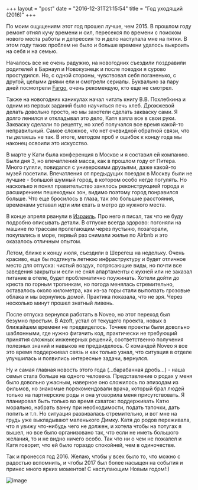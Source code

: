 +++
layout = "post"
date = "2016-12-31T21:15:54"
title = "Год уходящий (2016)"
+++

По моим ощущениям этот год прошел лучше, чем 2015. В прошлом году ремонт отнял кучу времени и сил, пересекся по времени с поиском нового места работы и депрессия то и дело наступала мне на пятки. В этом году таких проблем не было и больше времени удалось выкроить на себя и на семью. <!--more-->

Началось все не очень радужно, на новогодних съездили поздравили родителей в Барнаул и Новокузнецк и после поездки я сурово простудился. Но, с одной стороны, чувствовал себя поганенько, с другой, целыми днями ели и смотрели сериалы. Буквально за пару дней посмотрели [Fargo](http://www.imdb.com/title/tt2802850/), очень рекомендую, кто еще не смотрел.

Также на новогодних каникулах начал читать книгу В.В. Похлебкина и одним из первых заданий было научиться печь хлеб. Дрожжевой делать довольно просто, но мы захотели сделать закваску сами. Я долго ленился и откладывал это дело, Катя взяла все в свои руки. Закваску сделали по рецепту, но хлеб получался все время какой-то неправильный. Самое сложное, что нет очевидной обратной связи, что ты делаешь не так. В итоге, методом проб и ошибок к концу года мы наконец освоили это искусство.

В марте у Кати была конференция в Москве и я составил ей компанию. Были дня 3, но впечатлений масса, как в прошлом году от Питера. Много гуляли, повидался с универскими друзьями, даже какой-то музей посетили. Впечатления от предыдущих поездок в Москву были не лучшие - большой шумный город, в котором особо негде погулять. Но насколько я понял правительство занялось реконструкцией города и расширением пешеходных зон, видимо поэтому город понравился больше. Что еще бросилось в глаза, так это большие расстояния, временами уставал идти или ехать в метро до нужного места.

В конце апреля рванули в [Израиль](http://theuniversearound.com/blog/2016/07/vacation-april-may-2015-israel/). Про него я писал, так что не буду подробно описывать детали. В отпуске всегда здорово: погоняли на машине по трассам пролегающим через пустыню, позагорали, покупались в море, первый раз снимали жилье по Airbnb и это оказалось отличным опытом.

Летом, ближе к концу июля, съездили в Шерегеш на недельку. Очень красиво, еще бы подтянуть летнюю инфраструктуру и будет отличное место для отпуска: чистый воздух, потрясающие виды, но почти все заведения закрыты и если не снял апартаменты с кухней или не заказал питание в отеле, будет проблематично поужинать. Хотели дойти до креста по горным тропинкам, но погода менялась стремительно, оставалось около километра, как из-за горы стали выползать грозовые облака и мы вернулись домой. Практика показала, что не зря. Через несколько минут прошел знатный ливень.

После отпуска вернулся работать в Noveo, но этот переход был безумно простым. В Azoft, устал от текущего проекта, новых в ближайшем времени не предвиделось. Точнее проекты были довольно шаблонными, где нужно фигачить код, практически не требующий принятия сложных инженерных решений, соответственно получения полезных знаний и навыков не предвиделось. С командой Noveo я все это время поддерживал связь и как только узнал, что ситуация в отделе улучшилась и появились интересные задачи, вернулся.

Ну и самая главная новость этого года (...барабанная дробь...) - наша семья стала больше на одного человека. Представление о родах у меня было довольно ужасным, наверное оно сложилось по эпизодам из фильмов, но знакомые порекомендовали врача, который брал людей только на партнерские роды и она уговорила меня присутствовать. Я планировал быть только во время схваток: поддерживать Катю морально, набрать ванну при необходимости, подать тапочки, дать попить и т.п. Но ситуация развивалась стремительно, и вот мне на грудь уже выкладывают маленького Димку. Катя до родов переживала, что я увижу что-нибудь чего не должен, и хотела чтобы на потугах я вышел, но все было организовано так, что если не иметь большого желания, то и не видно ничего особо. Так что ни о чем не пожалел и Катя говорит, что ей было гораздо спокойней, чем в одиночестве.

Так и пронесся год 2016. Желаю, чтобы у всех было то, что можно с радостью вспомнить, и чтобы 2017 был более насыщен на события и принес много ярких моментов! С наступающим Новым годом!:)

![image](/blog/2016/12/review-2016.jpg)